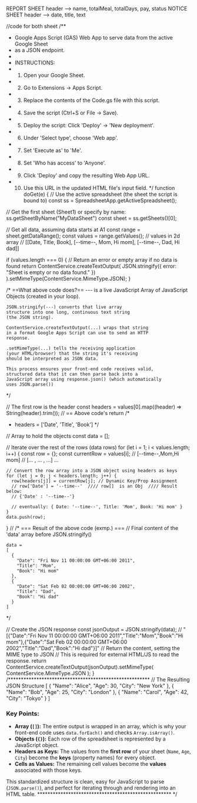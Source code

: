 REPORT SHEET header --> name, totalMeal, totalDays, pay, status
NOTICE SHEET header --> date, title, text

//code for both sheet
/**
 * Google Apps Script (GAS) Web App to serve data from the active Google Sheet
 * as a JSON endpoint.
 *
 * INSTRUCTIONS:
 * 1. Open your Google Sheet.
 * 2. Go to Extensions -> Apps Script.
 * 3. Replace the contents of the Code.gs file with this script.
 * 4. Save the script (Ctrl+S or File -> Save).
 * 5. Deploy the script: Click 'Deploy' -> 'New deployment'.
 * 6. Under 'Select type', choose 'Web app'.
 * 7. Set 'Execute as' to 'Me'.
 * 8. Set 'Who has access' to 'Anyone'.
 * 9. Click 'Deploy' and copy the resulting Web App URL.
 * 10. Use this URL in the updated HTML file's input field.
 */
function doGet(e) {
  // Use the active spreadsheet (the sheet the script is bound to)
  const ss = SpreadsheetApp.getActiveSpreadsheet();

  // Get the first sheet (Sheet1) or specify by name: ss.getSheetByName("MyDataSheet")
  const sheet = ss.getSheets()[0];

  // Get all data, assuming data starts at A1
  const range = sheet.getDataRange();
  const values = range.getValues(); // values in 2d array
  // [[Date, Title, Book], [--time--, Mom, Hi mom], [--time--, Dad, Hi dad]]

  if (values.length === 0) {
    // Return an error or empty array if no data is found
    return ContentService.createTextOutput(
      JSON.stringify({ error: "Sheet is empty or no data found." })
    ).setMimeType(ContentService.MimeType.JSON);
  }

  /* ==What above code does?==
    --- is a live JavaScript Array of JavaScript Objects 
    (created in your loop).

    JSON.stringify(---) converts that live array 
    structure into one long, continuous text string 
    (the JSON string).

    ContentService.createTextOutput(...) wraps that string 
    in a format Google Apps Script can use to send an HTTP 
    response.

    .setMimeType(...) tells the receiving application 
    (your HTML/browser) that the string it's receiving 
    should be interpreted as JSON data.

    This process ensures your front-end code receives valid, 
    structured data that it can then parse back into a 
    JavaScript array using response.json() (which automatically 
    uses JSON.parse())
  */

  // The first row is the header
  const headers = values[0].map((header) => String(header).trim());
  // == Above code's return
  /*
   * headers = ['Date', 'Title', 'Book']
   */

  // Array to hold the objects
  const data = [];

  // Iterate over the rest of the rows (data rows)
  for (let i = 1; i < values.length; i++) {
    const row = {};
    const currentRow = values[i];
    // [--time--,Mom,Hi mom]
    // [... , ... , ...]          ...

    // Convert the row array into a JSON object using headers as keys
    for (let j = 0; j < headers.length; j++) {
      row[headers[j]] = currentRow[j]; // Dynamic Key/Prop Assignment
      // row['Date'] = '--time--'  //// row[]  is an Obj  //// Result below:
      // {'Date' : '--time--'}

      // eventually: { Date: '--time--', Title: 'Mom', Book: 'Hi mom' }
    }
    data.push(row);
  }
  //
  /* === Result of the above code (exmp.) ===
    // Final content of the 'data' array before JSON.stringify()

    data =
    [
      {
        "Date": "Fri Nov 11 00:00:00 GMT+06:00 2011",
        "Title": "Mom",
        "Book": "Hi mom"
      },
      {
        "Date": "Sat Feb 02 00:00:00 GMT+06:00 2002",
        "Title": "Dad",
        "Book": "Hi dad"
      }
    ]
  */

  // Create the JSON response
  const jsonOutput = JSON.stringify(data);
  // "[{"Date":"Fri Nov 11 00:00:00 GMT+06:00 2011","Title":"Mom","Book":"Hi mom"},{"Date":"Sat Feb 02 00:00:00 GMT+06:00 2002","Title":"Dad","Book":"Hi dad"}]"
  // Return the content, setting the MIME type to JSON
  // This is required for external HTML/JS to read the response.
  return ContentService.createTextOutput(jsonOutput).setMimeType(
    ContentService.MimeType.JSON
  );
}
/******************************************************* 
// The Resulting JSON Structure
[
  {
    "Name": "Alice",
    "Age": 30,
    "City": "New York"
  },
  {
    "Name": "Bob",
    "Age": 25,
    "City": "London"
  },
  {
    "Name": "Carol",
    "Age": 42,
    "City": "Tokyo"
  }
]

### Key Points:

* **Array (`[]`):** The entire output is wrapped in an array, which is why your front-end code uses `data.forEach()` and checks `Array.isArray()`.
* **Objects (`{}`):** Each row of the spreadsheet is represented by a JavaScript object.
* **Headers as Keys:** The values from the **first row** of your sheet (`Name`, `Age`, `City`) become the **keys** (property names) for every object.
* **Cells as Values:** The remaining cell values become the **values** associated with those keys.

This standardized structure is clean, easy for JavaScript to parse (`JSON.parse()`), and perfect for iterating through and rendering into an HTML table.
**************************************************** */

